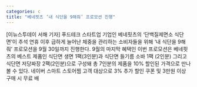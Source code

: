 ```yaml
---
categories: c
title: "베네핏츠 ‘내 식단을 9해줘’ 프로모션 진행"
---
```

[이뉴스투데이 서해 기자] 푸드테크 스타트업 기업인 베네핏츠의 ‘단백질제면소 식단면’이 추석 연휴 이후 급하게 늘어난 체중을 관리하는 소비자들을 위해 ‘내 식단을 9해줘’ 프로모션을 9월 30일까지 진행한다. 9월의 마지막 혜택인 이번 프로모션은 베네핏츠의 베스트 제품인 식단면 생면 1팩(3인분)과 식단면 들기름 소바 1팩 (2인분) 그리고 식단면 저당짜장 2팩(2인분)으로 구성돼 총 7인분의 제품을 10% 할인된 가격으로 만나볼 수 있다. 네이버 스마트 스토어찜 고객 대상으로 3% 추가 할인 쿠폰 및 3만원 이상 구매 시 무료 배